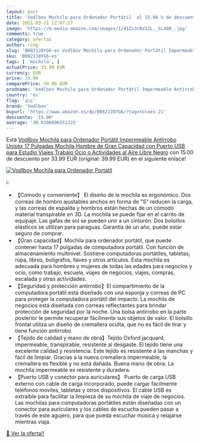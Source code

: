 ```yaml
---
layout: post
title: 'Vodlbov Mochila para Ordenador Portátil  al 15.00 % de descuento'
date: 2021-03-11 12:07:17
image: 'https://m.media-amazon.com/images/I/41Zs3cNz52L._SL400_.jpg'
comments: true
category: ofertas
author: ring
slug: 'B0821J8YG6-es Vodlbov Mochila para Ordenador Portátil Impermeable...'
sku: 'B0821J8YG6-es'
tags: [ 'mochila', ]
actualPrice: 33.99 EUR
currency: EUR
price: 33.99
comparePrice: 39.99 EUR
prodname: 'Vodlbov Mochila para Ordenador Portátil Impermeable Antirrobo Unisex 17 Pulgadas  Mochila Hombre de Gran Capacidad con Puerto USB para Estudio  Viajes  Trabajo  Ocio o Actividades al Aire Libre Negro'
country: 'es'
flag: '🇪🇸'
brand: 'Vodlbov'
buyurl: 'https://www.amazon.es/dp/B0821J8YG6/?tag=tolees-21'
descuento: '15.00'
average: '36.0106896551725'
---
```


Está [Vodlbov Mochila para Ordenador Portátil Impermeable Antirrobo Unisex 17 Pulgadas  Mochila Hombre de Gran Capacidad con Puerto USB para Estudio  Viajes  Trabajo  Ocio o Actividades al Aire Libre Negro](https://www.amazon.es/dp/B0821J8YG6/?tag=tolees-21) con 15.00 de descuento por 33.99 EUR (original: 39.99 EUR) en el siguiente enlace!

[![Vodlbov Mochila para Ordenador Portátil ](https://m.media-amazon.com/images/I/41Zs3cNz52L._SL400_.jpg)](https://www.amazon.es/dp/B0821J8YG6/?tag=tolees-21)

ℹ️:

- 【Cómodo y conveniente】 El diseño de la mochila es ergonómico. Dos correas de hombro ajustables anchos en forma de "S" reducen la carga, y las correas de espalda y hombros están hechas de un cómodo material transpirable en 3D. La mochila se puede fijar en el carrito de equipaje. Las gafas de sol se pueden unir a un cinturón. Dos bolsillos elásticos se utilizan para paraguas. Garantía de un año, puede estar seguro de comprar.
- 【Gran capacidad】Mochila para ordenador portátil, que puede contener hasta 17 pulgadas de computadora portátil. Con función de almacenamiento multinivel. Sostiene computadoras portátiles, tabletas, ropa, libros, bolígrafos, llaves y otros artículos. Esta mochila es adecuada para hombres y mujeres de todas las edades para negocios y ocio, como trabajo, escuela, viajes de negocios, viajes, compras, escalada y otras actividades.
- 【Seguridad y protección antirrobo】El compartimiento de la computadora portátil está diseñado con una esponja y correas de PC para proteger la computadora portátil del impacto. La mochila de negocios está diseñada con correas reflectantes para brindar protección de seguridad por la noche. Una bolsa antirrobo en la parte posterior le permite recuperar fácilmente sus objetos de valor. El bolsillo frontal utiliza un diseño de cremallera oculta, que no es fácil de tirar y tiene función antirrobo.
- 【Tejido de calidad y mano de obra】Tejido Oxford jacquard, impermeable, transpirable, resistente al desgaste. El tejido tiene una excelente calidad y resistencia. Este tejido es resistente a las manchas y fácil de limpiar. Gracias a la nueva cremallera impermeable, la cremallera es flexible y no está dañada. Buena mano de obra. La mochila impermeable es resistente y duradera.
- 【Puerto USB y conector para auriculares】 Puerto de carga USB externo con cable de carga incorporado, puede cargar fácilmente teléfonos móviles, tabletas y otros dispositivos. El cable USB es extraíble para facilitar la limpieza de su mochila de viaje de negocios. Las mochilas para computadoras portátiles están diseñadas con un conector para auriculares y los cables de escucha pueden pasar a través de este agujero, para que pueda escuchar música y relajarse mientras viaja.

[🛒 Ver la oferta!!](https://www.amazon.es/dp/B0821J8YG6/?tag=tolees-21)

